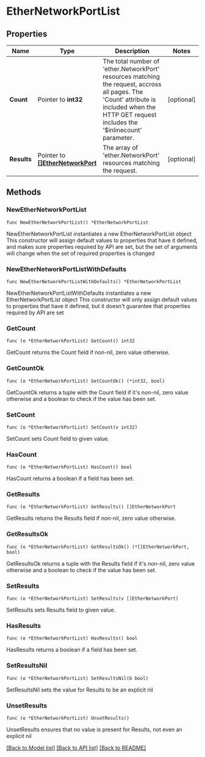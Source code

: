# EtherNetworkPortList

## Properties

Name | Type | Description | Notes
------------ | ------------- | ------------- | -------------
**Count** | Pointer to **int32** | The total number of &#39;ether.NetworkPort&#39; resources matching the request, accross all pages. The &#39;Count&#39; attribute is included when the HTTP GET request includes the &#39;$inlinecount&#39; parameter. | [optional] 
**Results** | Pointer to [**[]EtherNetworkPort**](EtherNetworkPort.md) | The array of &#39;ether.NetworkPort&#39; resources matching the request. | [optional] 

## Methods

### NewEtherNetworkPortList

`func NewEtherNetworkPortList() *EtherNetworkPortList`

NewEtherNetworkPortList instantiates a new EtherNetworkPortList object
This constructor will assign default values to properties that have it defined,
and makes sure properties required by API are set, but the set of arguments
will change when the set of required properties is changed

### NewEtherNetworkPortListWithDefaults

`func NewEtherNetworkPortListWithDefaults() *EtherNetworkPortList`

NewEtherNetworkPortListWithDefaults instantiates a new EtherNetworkPortList object
This constructor will only assign default values to properties that have it defined,
but it doesn't guarantee that properties required by API are set

### GetCount

`func (o *EtherNetworkPortList) GetCount() int32`

GetCount returns the Count field if non-nil, zero value otherwise.

### GetCountOk

`func (o *EtherNetworkPortList) GetCountOk() (*int32, bool)`

GetCountOk returns a tuple with the Count field if it's non-nil, zero value otherwise
and a boolean to check if the value has been set.

### SetCount

`func (o *EtherNetworkPortList) SetCount(v int32)`

SetCount sets Count field to given value.

### HasCount

`func (o *EtherNetworkPortList) HasCount() bool`

HasCount returns a boolean if a field has been set.

### GetResults

`func (o *EtherNetworkPortList) GetResults() []EtherNetworkPort`

GetResults returns the Results field if non-nil, zero value otherwise.

### GetResultsOk

`func (o *EtherNetworkPortList) GetResultsOk() (*[]EtherNetworkPort, bool)`

GetResultsOk returns a tuple with the Results field if it's non-nil, zero value otherwise
and a boolean to check if the value has been set.

### SetResults

`func (o *EtherNetworkPortList) SetResults(v []EtherNetworkPort)`

SetResults sets Results field to given value.

### HasResults

`func (o *EtherNetworkPortList) HasResults() bool`

HasResults returns a boolean if a field has been set.

### SetResultsNil

`func (o *EtherNetworkPortList) SetResultsNil(b bool)`

 SetResultsNil sets the value for Results to be an explicit nil

### UnsetResults
`func (o *EtherNetworkPortList) UnsetResults()`

UnsetResults ensures that no value is present for Results, not even an explicit nil

[[Back to Model list]](../README.md#documentation-for-models) [[Back to API list]](../README.md#documentation-for-api-endpoints) [[Back to README]](../README.md)


